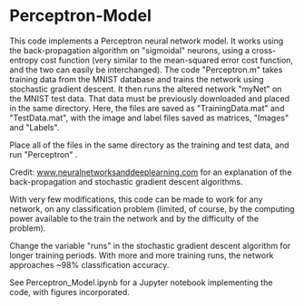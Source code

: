 # Perceptron-Model
This code implements a Perceptron neural network model.  It works using the back-propagation algorithm on "sigmoidal" neurons, 
using a cross-entropy cost function (very similar to the mean-squared error cost function, and the two can easily be interchanged).  The code "Perceptron.m" takes training data from the MNIST database and trains
the network using stochastic gradient descent.  It then runs the altered network "myNet" on the MNIST test data.  That data
must be previously downloaded and placed in the same directory.  Here, the files are saved as "TrainingData.mat" and 
"TestData.mat", with the image and label files saved as matrices, "Images" and "Labels".

Place all of the files in the same directory as the training and test data, and run "Perceptron" .

Credit: www.neuralnetworksanddeeplearning.com for an explanation of the back-propagation and stochastic gradient descent
algorithms.

With very few modifications, this code can be made to work for any network, on any classification problem (limited, of course, by the computing power available to the train the network and by the difficulty of the problem).

Change the variable "runs" in the stochastic gradient descent algorithm for longer training periods.  With more and more training runs, the network approaches ~98% classification accuracy.

See Perceptron_Model.ipynb for a Jupyter notebook implementing the code, with figures incorporated.
